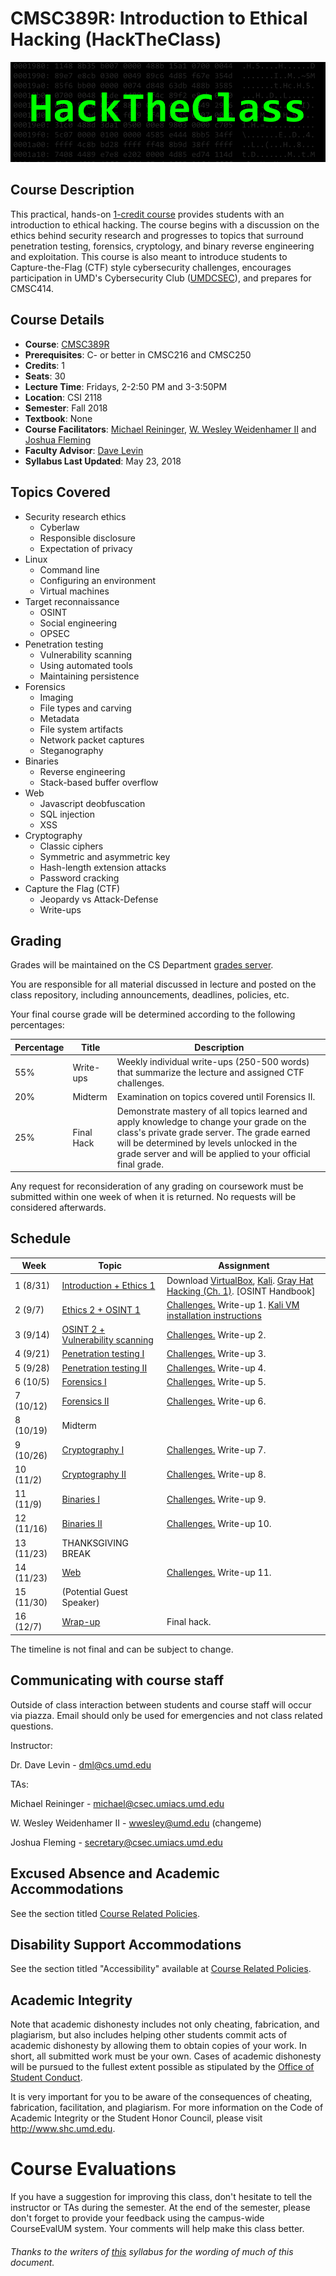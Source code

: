 # CMSC389R: Introduction to Ethical Hacking (HackTheClass)
![HackTheClass](HackTheClass.png)

## Course Description
This practical, hands-on [1-credit course](http://sticsumd.com/) provides students with an introduction to ethical hacking. The course begins with a discussion on the ethics behind security research and progresses to topics that surround penetration testing, forensics, cryptology, and binary reverse engineering and exploitation. This course is also meant to introduce students to Capture-the-Flag (CTF) style cybersecurity challenges, encourages participation in UMD's Cybersecurity Club ([UMDCSEC](https://csec.umd.edu)), and prepares for CMSC414.


## Course Details
- **Course**: [CMSC389R](https://testudo.umd.edu)
- **Prerequisites**: C- or better in CMSC216 and CMSC250
- **Credits**: 1
- **Seats**: 30
- **Lecture Time**: Fridays, 2-2:50 PM and 3-3:50PM
- **Location**: CSI 2118
- **Semester**: Fall 2018
- **Textbook**: None
- **Course Facilitators**: [Michael Reininger](https://www.github.com/1umpus), [W. Wesley Weidenhamer II](https://github.com/wesley27) and [Joshua Fleming](https://github.com/jsfleming)
- **Faculty Advisor**: [Dave Levin](http://www.cs.umd.edu/~dml/)
- **Syllabus Last Updated**: May 23, 2018

## Topics Covered
- Security research ethics
    - Cyberlaw
    - Responsible disclosure
    - Expectation of privacy
- Linux
    - Command line
    - Configuring an environment
    - Virtual machines
- Target reconnaissance
    - OSINT
    - Social engineering
    - OPSEC
- Penetration testing
    - Vulnerability scanning
    - Using automated tools
    - Maintaining persistence
- Forensics
    - Imaging
    - File types and carving
    - Metadata
    - File system artifacts
    - Network packet captures
    - Steganography
- Binaries
    - Reverse engineering
    - Stack-based buffer overflow
- Web
    - Javascript deobfuscation
    - SQL injection
    - XSS
- Cryptography
    - Classic ciphers
    - Symmetric and asymmetric key
    - Hash-length extension attacks
    - Password cracking
- Capture the Flag (CTF)
    - Jeopardy vs Attack-Defense
    - Write-ups

## Grading
Grades will be maintained on the CS Department <a href="https://grades.cs.umd.edu/">grades server</a>.

You are responsible for all material discussed in lecture and posted on the class repository, including announcements, deadlines, policies, etc.

Your final course grade will be determined according to the following percentages:

| Percentage | Title | Description |
| ------------- | -----|-------- |
| 55% | Write-ups  | Weekly individual write-ups (250-500 words) that summarize the lecture and assigned CTF challenges. |
| 20% | Midterm | Examination on topics covered until Forensics II. |
| 25% | Final Hack | Demonstrate mastery of all topics learned and apply knowledge to change your grade on the class's private grade server. The grade earned will be determined by levels unlocked in the grade server and will be applied to your official final grade. |

Any request for reconsideration of any grading on coursework must be submitted within one week of when it is returned. No requests will be considered afterwards.

## Schedule

| Week | Topic | Assignment |
| ----|----|----- |
| 1 (8/31) | [Introduction + Ethics 1](week/1/Introduction.pdf) | Download [VirtualBox](https://www.virtualbox.org/), [Kali](https://www.kali.org/). [Gray Hat Hacking (Ch. 1)](https://archive.org/details/GrayHatHackingTheEthicalHackersHandbook3rdEdition). [OSINT Handbook]
| 2 (9/7) |[Ethics 2 + OSINT 1](week/2/OSINT.pdf) | [Challenges.](week/2/challenges/README.md) Write-up 1. [Kali VM installation instructions](week/2/kali_instructions.pdf)|
| 3 (9/14) | [OSINT 2 + Vulnerability scanning](week/3/OSINT2-Vulnerability-Scanning.pdf) | [Challenges.](week/3/challenges/README.md) Write-up 2. |
| 4 (9/21) | [Penetration testing I](week/4/Pentesting-1.pdf) | [Challenges.](week/4/challenges/README.md) Write-up 3. |
| 5 (9/28) | [Penetration testing II](week/5/Pentesting-2.pdf) | [Challenges.](week/5/challenges) Write-up 4. |
| 6 (10/5) | [Forensics I](week/6/Forensics-1.pdf) | [Challenges.](week/6/challenges) Write-up 5. |
| 7 (10/12) | [Forensics II](week/7/Forensics-2.pdf) | [Challenges.](week/7/challenges) Write-up 6. |
| 8 (10/19) | Midterm | |
| 9 (10/26) | [Cryptography I](week/9/Crypto-1.pdf) | [Challenges.](week/9/challenges) Write-up 7.|
| 10 (11/2) | [Cryptography II](week/10/Crypto-2.pdf) | [Challenges.](week/10/) Write-up 8.|
| 11 (11/9) | [Binaries I](week/11/Binaries-1.pdf) | [Challenges.](week/11/challenges) Write-up 9. |
| 12 (11/16) | [Binaries II](week/12/Binaries-2.pdf) | [Challenges.](https://github.com/UMD-CS-STICs/389Rspring18/tree/master/week/13) Write-up 10.|
| 13 (11/23) | THANKSGIVING BREAK 
| 14 (11/23) | [Web](week/13/Web.pdf) | [Challenges.](week/13/challenges) Write-up 11.|
| 15 (11/30) | (Potential Guest Speaker) | |
| 16 (12/7) | [Wrap-up](https://github.com/UMD-CS-STICs/389Rspring18/tree/master/week/14) | Final hack. |

The timeline is not final and can be subject to change.

## Communicating with course staff

Outside of class interaction between students and course staff will occur via piazza.
Email should only be used for emergencies and not class related questions.

Instructor:

Dr. Dave Levin - dml@cs.umd.edu

TAs:

Michael Reininger - michael@csec.umiacs.umd.edu

W. Wesley Weidenhamer II - wwesley@umd.edu (changeme)

Joshua Fleming - secretary@csec.umiacs.umd.edu


## Excused Absence and Academic Accommodations
See the section titled <a href="http://www.ugst.umd.edu/courserelatedpolicies.html">Course Related Policies</a>.

## Disability Support Accommodations
See the section titled "Accessibility" available at <a href="http://www.ugst.umd.edu/courserelatedpolicies.html">Course Related Policies</a>.


## Academic Integrity
Note that academic dishonesty includes not only cheating, fabrication, and plagiarism, but also includes helping other students commit acts of academic dishonesty by allowing them to obtain copies of your work. In short, all submitted work must be your own. Cases of academic dishonesty will be pursued to the fullest extent possible as stipulated by the <a href="http://osc.umd.edu/OSC/Default.aspx">Office of Student Conduct</a>.

It is very important for you to be aware of the consequences of cheating, fabrication, facilitation, and plagiarism. For more information on the Code of Academic Integrity or the Student Honor Council, please visit http://www.shc.umd.edu.


# Course Evaluations
If you have a suggestion for improving this class, don't hesitate to tell the instructor or TAs during the semester. At the end of the semester, please don't forget to provide your feedback using the campus-wide CourseEvalUM system. Your comments will help make this class better.

###### Thanks to the writers of <a href = "https://github.com/UMD-CS-STICs/389Kfall17">this</a> syllabus for the wording of much of this document.